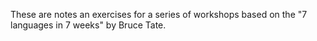 These are notes an exercises for a series of workshops based on the "7 languages in 7 weeks" by Bruce Tate.
